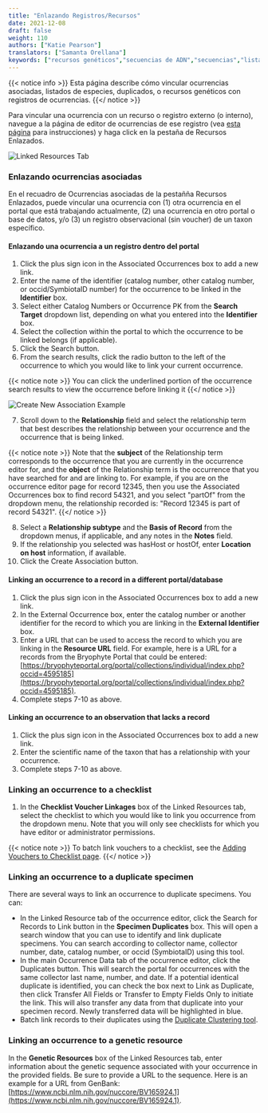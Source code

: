 ```yaml
---
title: "Enlazando Registros/Recursos"
date: 2021-12-08
draft: false
weight: 110
authors: ["Katie Pearson"]
translators: ["Samanta Orellana"]
keywords: ["recursos genéticos","secuencias de ADN","secuencias","listados de especies","voucher","duplicados","ocurrencias asociadas"]
---
```


{{< notice info >}}
  Esta página describe cómo vincular ocurrencias asociadas, listados de especies, duplicados, o recursos genéticos con registros de ocurrencias.
{{</ notice >}}

Para vincular una ocurrencia con un recurso o registro externo (o interno), navegue a la página de editor de ocurrencias de ese registro (vea [esta página](https://biokic.github.io/symbiota-docs/es/editor/edit/) para instrucciones) y haga click en la pestaña de Recursos Enlazados.

![Linked Resources Tab](/symbiota-docs/images/linkedresourcestab.PNG)

### Enlazando ocurrencias asociadas

En el recuadro de Ocurrencias asociadas de la pestañña Recursos Enlazados, puede vincular una ocurrencia con (1) otra ocurrencia en el portal que está trabajando actualmente, (2) una ocurrencia en otro portal o base de datos, y/o (3) un registro observacional (sin voucher) de un taxon específico.

#### Enlazando una ocurrencia a un registro dentro del portal
1. Click the plus sign icon in the Associated Occurrences box to add a new link.
2. Enter the name of the identifier (catalog number, other catalog number, or occid/SymbiotaID number) for the occurrence to be linked in the **Identifier** box.
3. Select either Catalog Numbers or Occurrence PK from the **Search Target** dropdown list, depending on what you entered into the **Identifier** box.
4. Select the collection within the portal to which the occurrence to be linked belongs (if applicable).
5. Click the Search button.
6. From the search results, click the radio button to the left of the occurrence to which you would like to link your current occurrence.

{{< notice note >}}
  You can click the underlined portion of the occurrence search results to view the occurrence before linking it
{{</ notice >}}

![Create New Association Example](/symbiota-docs/images/createassociation.PNG)

7. Scroll down to the **Relationship** field and select the relationship term that best describes the relationship between your occurrence and the occurrence that is being linked.

{{< notice note >}}
  Note that the **subject** of the Relationship term corresponds to the occurrence that you are currently in the occurrence editor for, and the **object** of the Relationship term is the occurrence that you have searched for and are linking to. For example, if you are on the occurrence editor page for record 12345, then you use the Associated Occurrences box to find record 54321, and you select "partOf" from the dropdown menu, the relationship recorded is: "Record 12345 is part of record 54321".
{{</ notice >}}

8. Select a **Relationship subtype** and the **Basis of Record** from the dropdown menus, if applicable, and any notes in the **Notes** field.
9. If the relationship you selected was hasHost or hostOf, enter **Location on host** information, if available.
10. Click the Create Association button.

#### Linking an occurrence to a record in a different portal/database
1. Click the plus sign icon in the Associated Occurrences box to add a new link.
2. In the External Occurrence box, enter the catalog number or another identifier for the record to which you are linking in the **External Identifier** box.
3. Enter a URL that can be used to access the record to which you are linking in the **Resource URL** field. For example, here is a URL for a records from the Bryophyte Portal that could be entered: [https://bryophyteportal.org/portal/collections/individual/index.php?occid=4595185](https://bryophyteportal.org/portal/collections/individual/index.php?occid=4595185).
4. Complete steps 7-10 as above.

#### Linking an occurrence to an observation that lacks a record
1. Click the plus sign icon in the Associated Occurrences box to add a new link.
2. Enter the scientific name of the taxon that has a relationship with your occurrence.
3. Complete steps 7-10 as above.

### Linking an occurrence to a checklist
1. In the **Checklist Voucher Linkages** box of the Linked Resources tab, select the checklist to which you would like to link you occurrence from the dropdown menu. Note that you will only see checklists for which you have editor or administrator permissions.

{{< notice note >}}
  To batch link vouchers to a checklist, see the [Adding Vouchers to Checklist page](https://biokic.github.io/symbiota-docs/user/checklist/voucher/).
{{</ notice >}}

### Linking an occurrence to a duplicate specimen
There are several ways to link an occurrence to duplicate specimens. You can:
* In the Linked Resource tab of the occurrence editor, click the Search for Records to Link button in the **Specimen Duplicates** box. This will open a search window that you can use to identify and link duplicate specimens. You can search according to collector name, collector number, date, catalog number, or occid (SymbiotaID) using this tool.
* In the main Occurrence Data tab of the occurrence editor, click the Duplicates button. This will search the portal for occurrences with the same collector last name, number, and date. If a potential identical duplicate is identified, you can check the box next to Link as Duplicate, then click Transfer All Fields or Transfer to Empty Fields Only to initiate the link. This will also transfer any data from that duplicate into your specimen record. Newly transferred data will be highlighted in blue.
* Batch link records to their duplicates using the [Duplicate Clustering tool](https://biokic.github.io/symbiota-docs/coll_manager/dup).

### Linking an occurrence to a genetic resource
In the **Genetic Resources** box of the Linked Resources tab, enter information about the genetic sequence associated with your occurrence in the provided fields. Be sure to provide a URL to the sequence. Here is an example for a URL from GenBank: [https://www.ncbi.nlm.nih.gov/nuccore/BV165924.1](https://www.ncbi.nlm.nih.gov/nuccore/BV165924.1).
